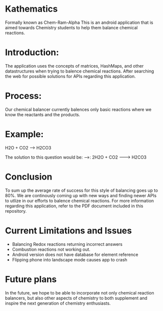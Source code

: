 # Kathematics
Formally known as Chem-Ram-Alpha
This is an android application that is aimed towards Chemistry students to help them balance chemical reactions.

# Introduction:
The application uses the concepts of matrices, HashMaps, and other datastructures when trying to balence chemical reactions. After searching the web for possible solutions for APIs regarding this application.

# Process:
Our chemical balancer currently balences only basic reactions where we know the reactants and the products.
 
# Example:
 H2O + CO2 --> H2CO3

 The solution to this question would be:
 -->: 2H2O + CO2 ---> H2CO3

# Conclusion
To sum up the average rate of success for this style of balancing goes up to 80%. We are continously coming up with new ways and finding newer APIs to utlize in our efforts to balence chemical reactions. For more information regarding this application, refer to the PDF document included in this repository.

# Current Limitations and Issues
- Balancing Redox reactions returning incorrect answers
- Combustion reactions not working out.
- Android version does not have database for element reference
- Flipping phone into landscape mode causes app to crash

# Future plans
In the future, we hope to be able to incorporate not only chemical reaction balancers, but also other aspects of chemistry to both supplement and inspire the next generation of chemistry enthusiasts.
